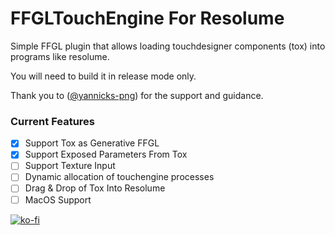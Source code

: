 # FFGLTouchEngine For Resolume

Simple FFGL plugin that allows loading touchdesigner components (tox) into programs like resolume. 

You will need to build it in release mode only.

Thank you to  ([@yannicks-png](https://github.com/yannicksengstock)) for the support and guidance.
### Current Features
- [x] Support Tox as Generative FFGL
- [x] Support Exposed Parameters From Tox
- [ ] Support Texture Input
- [ ] Dynamic allocation of touchengine processes
- [ ] Drag & Drop of Tox Into Resolume
- [ ] MacOS Support

[![ko-fi](https://ko-fi.com/img/githubbutton_sm.svg)](https://ko-fi.com/Q5Q6YUGIA)

